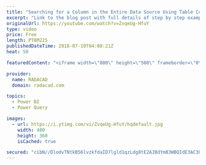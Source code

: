 ```yaml
---
title: "Searching for a Column in the Entire Data Source Using Table ColumnNames Power Query function of Pow"
excerpt: "Link to the blog post with full details of step by step example: http://radacad.com/search-for-a-column-in-the-entire-database-with-table-columnnames-in-power-query-and-power-bi"
originalUrl: https://youtube.com/watch?v=ZvqeUg-HfuY
type: video
price: Free
length: PT8M22S
publishedDateTime: 2018-07-10T04:08:21Z
heat: 50

featuredContent: "<iframe width=\"800\" height=\"500\" frameborder=\"0\" src=\"https://www.youtube.com/embed/ZvqeUg-HfuY\" allow=\"accelerometer; autoplay; encrypted-media; gyroscope; picture-in-picture\" allowfullscreen></iframe>"

provider:
  name: RADACAD
  domain: radacad.com

topics:
  - Power BI
  - Power Query

images:
  - url: https://i.ytimg.com/vi/ZvqeUg-HfuY/hqdefault.jpg
    width: 480
    height: 360
    isCached: true

secured: "cibN//DlodvTNtkB56lvzkfdaID7lgld1qzLdg8tE2AJBdYmB3WBQIdE3AC3Uwm68YOTyOhefzMOfIlYBqZPzX20suwNbMCVbsOIJgvNC2teJ2mUupbO+z+ogsnGsrDxlZfXjRWm8vBrWQUFd8ZcUp9xnrT0I3Nz1TSROKVDCuJbaCySnchXkk6tqspOWnNK4aiOzYj6fp+NHwIcY+nym+DtNXX+BO09qyzddlMamOGT07kbBEsbhdO/YeKIPqAs35r0tJ+8VOP5+sSYpKZ/61DySF8Rjd4O3phQiDeg18w8wcILSYyfebW0H9+KeqstM3kvr2JVF4lgbIfg+gD6sGsmFs0EoWgfjBXFWFNOB2Fy/aMBhjsEPPkevVKQfmoMXh+lolF4x+CezXiE+rqReavghxL+ALHTRaxM5j3T0d8=;OyWMwEpR2agjG9uOreRmjA=="
---
```


